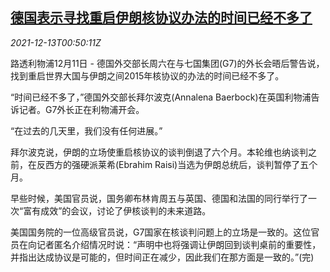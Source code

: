 <!--1639357292000-->
[德国表示寻找重启伊朗核协议办法的时间已经不多了](https://cn.reuters.com/article/germany-iran-nuclear-comments-1211-sat-idCNKBS2IS01K)
------

<div><i>2021-12-13T00:50:11Z</i></div><p>路透利物浦12月11日 - 德国外交部长周六在与七国集团(G7)的外长会晤后警告说，找到重启世界大国与伊朗之间2015年核协议的办法的时间已经不多了。</p><p>“时间已经不多了，”德国外交部长拜尔波克(Annalena Baerbock)在英国利物浦告诉记者。G7外长正在利物浦开会。</p><p>“在过去的几天里，我们没有任何进展。”</p><p>拜尔波克说，伊朗的立场使重启核协议的谈判倒退了六个月。本轮维也纳谈判之前，在反西方的强硬派莱希(Ebrahim Raisi)当选为伊朗总统后，谈判暂停了五个月。</p><p>早些时候，美国官员说，国务卿布林肯周五与英国、德国和法国的同行举行了一次“富有成效”的会议，讨论了伊核谈判的未来道路。</p><p>美国国务院的一位高级官员说，G7国家在核谈判问题上的立场是一致的。这位官员在向记者匿名介绍情况时说：“声明中也将强调让伊朗回到谈判桌前的重要性，并指出达成协议是可能的，但时间正在减少，因此我们在那方面是一致的。”(完)</p>
